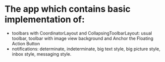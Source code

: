 # The app which contains basic implementation of:
- toolbars with CoordinatorLayout and CollapsingToolbarLayout: usual toolbar, toolbar with image view background and Anchor the Floating Action Button
- notifications: determinate, indeterminate, big text style, big picture style, inbox style, messaging style.
